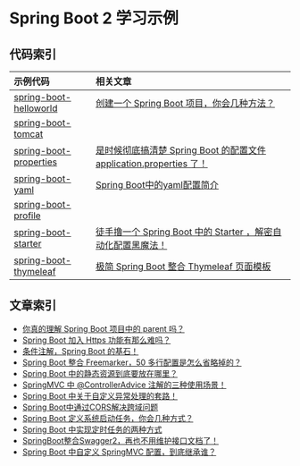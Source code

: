 # Spring Boot 2 学习示例

## 代码索引

|示例代码|相关文章|
|:-|:-|
|[spring-boot-helloworld](https://github.com/zhengjian511/spring-boot-samples/tree/master/spring-boot-helloworld)|[创建一个 Spring Boot 项目，你会几种方法？](http://springboot.javaboy.org/2019/0412/springboot-init)|
|[spring-boot-tomcat](https://github.com/zhengjian511/spring-boot-samples/tree/master/spring-boot-tomcat)||
|[spring-boot-properties](https://github.com/zhengjian511/spring-boot-samples/tree/master/spring-boot-properties)|[是时候彻底搞清楚 Spring Boot 的配置文件 application.properties 了！](http://springboot.javaboy.org/2019/0530/application.properties)|
|[spring-boot-yaml](https://github.com/zhengjian511/spring-boot-samples/tree/master/spring-boot-yaml)|[Spring Boot中的yaml配置简介](http://springboot.javaboy.org/2019/0416/spring-boot-yaml)|
|[spring-boot-profile](https://github.com/zhengjian511/spring-boot-samples/tree/master/spring-boot-profile)||
|[spring-boot-starter](https://github.com/zhengjian511/spring-boot-samples/tree/master/spring-boot-starter)|[徒手撸一个 Spring Boot 中的 Starter ，解密自动化配置黑魔法！](http://springboot.javaboy.org/2019/0520/springboot-starter)|
|[spring-boot-thymeleaf](https://github.com/zhengjian511/spring-boot-samples/tree/master/spring-boot-thymeleaf)|[极简 Spring Boot 整合 Thymeleaf 页面模板](http://springboot.javaboy.org/2019/0613/springboot-thymeleaf)|

## 文章索引
- [你真的理解 Spring Boot 项目中的 parent 吗？](http://springboot.javaboy.org/2019/0413/spring-boot-parent)
- [Spring Boot 加入 Https 功能有那么难吗？](http://springboot.javaboy.org/2019/0813/springboot-https)
- [条件注解，Spring Boot 的基石！](http://springboot.javaboy.org/2019/0802/springboot-conditional)
- [Spring Boot 整合 Freemarker，50 多行配置是怎么省略掉的？](http://springboot.javaboy.org/2019/0705/springboot-freemarker)
- [Spring Boot 中的静态资源到底要放在哪里？](http://springboot.javaboy.org/2019/0408/springboot-static-resources)
- [SpringMVC 中 @ControllerAdvice 注解的三种使用场景！](http://springboot.javaboy.org/2019/0422/springmvc-controlleradvice)
- [Spring Boot 中关于自定义异常处理的套路！](http://springboot.javaboy.org/2019/0417/spring-boot-exception)
- [Spring Boot中通过CORS解决跨域问题](http://springboot.javaboy.org/2019/0412/springboot-cors)
- [Spring Boot 定义系统启动任务，你会几种方式？](http://springboot.javaboy.org/2019/0415/springboot-commandlinerunner)
- [Spring Boot 中实现定时任务的两种方式](http://springboot.javaboy.org/2019/0418/springboot-schedule-task)
- [SpringBoot整合Swagger2，再也不用维护接口文档了！](http://springboot.javaboy.org/2019/0416/springboot-swagger)
- [Spring Boot 中自定义 SpringMVC 配置，到底继承谁？](http://springboot.javaboy.org/2019/0912/springmvc-config)
